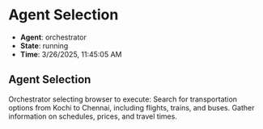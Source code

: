 # Agent Selection

- **Agent**: orchestrator
- **State**: running
- **Time**: 3/26/2025, 11:45:05 AM

## Agent Selection

Orchestrator selecting browser to execute: Search for transportation options from Kochi to Chennai, including flights, trains, and buses. Gather information on schedules, prices, and travel times.

